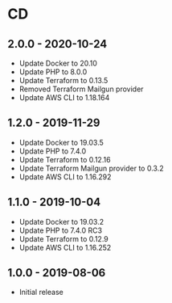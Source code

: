 # CD

## 2.0.0 - 2020-10-24

- Update Docker to 20.10
- Update PHP to 8.0.0
- Update Terraform to 0.13.5
- Removed Terraform Mailgun provider
- Update AWS CLI to 1.18.164

## 1.2.0 - 2019-11-29

- Update Docker to 19.03.5
- Update PHP to 7.4.0
- Update Terraform to 0.12.16
- Update Terraform Mailgun provider to 0.3.2
- Update AWS CLI to 1.16.292

## 1.1.0 - 2019-10-04

- Update Docker to 19.03.2
- Update PHP to 7.4.0 RC3
- Update Terraform to 0.12.9
- Update AWS CLI to 1.16.252

## 1.0.0 - 2019-08-06

- Initial release
